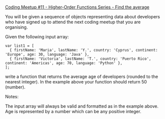 [Coding Meetup #11 - Higher-Order Functions Series - Find the average](https://www.codewars.com/kata/582ba36cc1901399a70005fc)

You will be given a sequence of objects representing data about developers who have signed up to attend the next coding meetup that you are organising.

Given the following input array:

    var list1 = [
      { firstName: 'Maria', lastName: 'Y.', country: 'Cyprus', continent: 'Europe', age: 30, language: 'Java' },
      { firstName: 'Victoria', lastName: 'T.', country: 'Puerto Rico', continent: 'Americas', age: 70, language: 'Python' },
    ];

write a function that returns the average age of developers (rounded to the nearest integer). In the example above your function should return 50 (number).

Notes:

The input array will always be valid and formatted as in the example above.
Age is represented by a number which can be any positive integer.